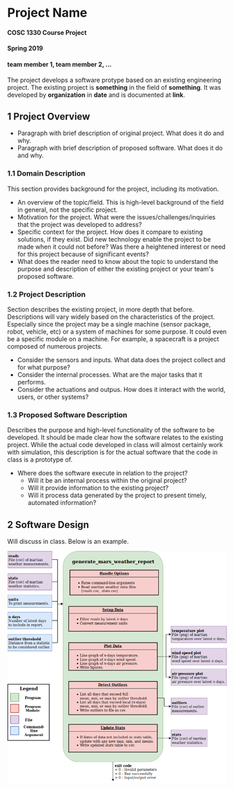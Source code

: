 # Project Name
#### COSC 1330 Course Project
#### Spring 2019
#### team member 1, team member 2, ... 

The project develops a software protype based on an existing engineering project. 
The existing project is **something** in the field of **something**.
It was developed by **organization** in **date** and is documented at **link**. 

## 1 Project Overview
- Paragraph with brief description of original project. What does it do and why. 
- Paragraph with brief description of proposed software. What does it do and why. 

### 1.1 Domain Description
This section provides background for the project, including its motivation.
- An overview of the topic/field. This is high-level background of the field in general, not the specific project.
- Motivation for the project. What were the issues/challenges/inquiries that the project was developed to address?
- Specific context for the project. How does it compare to existing solutions, if they exist. Did new technology enable the project to be made when it could not before? Was there a heightened interest or need for this project because of significant events? 
- What does the reader need to know about the topic to understand the purpose and description of either the existing project or your team's proposed software. 

### 1.2 Project Description
Section describes the existing project, in more depth that before. 
Descriptions will vary widely based on the characteristics of the project.
Especially since the project may be a single machine (sensor package, robot, vehicle, etc) 
or a system of machines for some purpose. It could even be a specific module on a machine. 
For example, a spacecraft is a project composed of numerous projects.
- Consider the sensors and inputs. What data does the project collect and for what purpose?
- Consider the internal processes. What are the major tasks that it performs. 
- Consider the actuations and outpus. How does it interact with the world, users, or other systems?

### 1.3 Proposed Software Description
Describes the purpose and high-level functionality of the software to be developed. 
It should be made clear how the software relates to the existing project. 
While the actual code developed in class will almost certainly work with simulation,
this description is for the actual software that the code in class is a prototype of.

- Where does the software execute in relation to the project? 
  - Will it be an internal process within the original project? 
  - Will it provide information to the existing project? 
  - Will it process data generated by the project to present timely, automated information?


## 2 Software Design

Will discuss in class. Below is an example. 

![Example Design](martian_weather.png)

